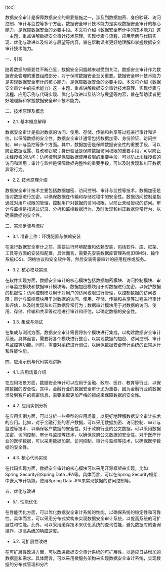 
[toc]                    
                
                
数据安全审计是保障数据安全的重要措施之一，涉及到数据加密、身份验证、访问控制、审计与监控等多个方面。数据安全审计技术能力是实现数据安全审计的核心能力，是保障数据安全的必要手段。本文将介绍《数据安全审计中的技术能力》这一主题，重点讲解数据安全审计技术原理、实现步骤与流程、应用示例与代码实现、优化与改进以及结论与展望等内容，旨在帮助读者更好地理解和掌握数据安全审计技术能力。

一、引言

随着数据的重要性不断凸显，数据安全问题越来越受到关注。数据安全审计作为数据安全管理的重要组成部分，对于保障数据安全至关重要。数据安全审计技术能力是实现数据安全审计的核心能力，是保障数据安全的必要手段。本文将介绍《数据安全审计中的技术能力》这一主题，重点讲解数据安全审计技术原理、实现步骤与流程、应用示例与代码实现、优化与改进以及结论与展望等内容，旨在帮助读者更好地理解和掌握数据安全审计技术能力。

二、技术原理及概念

- 2.1. 基本概念解释

数据安全审计是指对数据的访问、使用、存储、传输和共享等过程进行审计和评估，以保障数据的安全性。数据安全审计通常包括数据加密、身份验证、访问控制、审计与监控等多个方面。其中，数据加密是保障数据安全性的重要手段，可以防止数据泄露、篡改和窃取；身份验证是保障数据访问权限的重要手段，可以防止未经授权的访问；访问控制是保障数据使用权限的重要手段，可以防止未经授权的访问和滥用；审计与监控是保障数据完整性的重要手段，可以及时发现和纠正数据异常行为。

- 2.2. 技术原理介绍

数据安全审计技术主要包括数据加密、访问控制、审计与监控等技术。数据加密是指对数据进行加密，以确保数据在传输和存储过程中的安全性。数据访问控制是指通过对用户权限的管理，控制用户对数据的访问权限，以防止未经授权的访问。审计与监控是指通过记录、分析和监控数据行为，及时发现和纠正数据异常行为，以确保数据的安全性。

三、实现步骤与流程

- 3.1. 准备工作：环境配置与依赖安装

在进行数据安全审计之前，需要进行环境配置和依赖安装，包括软件、库、框架、工具等方面的安装和配置。具体而言，需要先安装数据库管理系统(DBMS)、操作系统(OS)、网络协议和安全软件等，然后安装需要审计的应用程序或服务。

- 3.2. 核心模块实现

在软件实现方面，数据安全审计的核心模块包括数据加密模块、访问控制模块、审计与监控模块和数据审计模块等。数据加密模块用于对数据进行加密，以保护数据的机密性；访问控制模块用于对用户的访问权限进行管理，以控制数据的访问权限；审计与监控模块用于对数据的访问、使用、存储、传输和共享等过程进行审计和评估，以及时发现和纠正数据异常行为；数据审计模块用于对数据的访问、使用、存储、传输和共享等过程进行审计和评估，以确定数据的安全性。

- 3.3. 集成与测试

在集成与测试方面，数据安全审计需要将各个模块进行集成，以构建数据安全审计系统。具体而言，需要将各个模块进行整合，以实现数据的加密、访问控制、审计与监控等功能。同时，需要对系统进行测试，以确保数据安全审计系统的正常运行和性能性能。

四、应用示例与代码实现讲解

- 4.1. 应用场景介绍

在应用场景方面，数据安全审计可以应用于金融、政府、医疗、教育等行业，以保障数据的安全性。其中，金融行业的数据安全审计尤为重要，因为金融行业的数据涉及到客户的机密信息，需要采取更加严格的措施来保障数据的安全性。

- 4.2. 应用实例分析

在应用实例方面，可以分析一些典型的应用场景，以更好地理解数据安全审计技术的应用。比如，对于金融行业的客户数据，可以采用数据加密、访问控制、审计与监控等技术，以确保客户数据的安全性。对于政府行业的公文数据，可以采用数据加密、访问控制、审计与监控等技术，以确保政府公文数据的安全性。对于医疗行业的医学数据，可以采用数据加密、访问控制、审计与监控等技术，以确保医学数据的安全性。

- 4.3. 核心代码实现

在代码实现方面，数据安全审计的核心模块可以采用开源框架来实现，比如Spring Security和Spring Data JPA等。具体而言，可以在Spring Security框架中嵌入审计功能，使用Spring Data JPA来实现数据的访问控制等。

五、优化与改进

- 5.1. 性能优化

在性能优化方面，可以优化数据安全审计系统的性能，以确保系统的稳定性和可靠性。具体而言，可以采用分布式架构来实现数据安全审计系统，以提高系统的可扩展性和性能。此外，可以采用缓存技术来优化系统的查询性能，避免数据库的查询操作，提高系统的响应速度。

- 5.2. 可扩展性改进

在可扩展性改进方面，可以改进数据安全审计系统的可扩展性，以适应日益增加的数据量和需求。具体而言，可以采用微服务架构来实现数据安全审计系统，实现数据的分布式管理和分片

